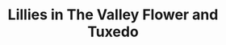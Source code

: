 ---
title: "Lillies in The Valley Flower and Tuxedo"
url: /st-marys/lillies-in-the-valley-flower-and-tuxedo/
shop: florist
---